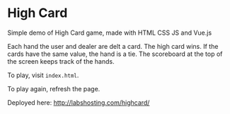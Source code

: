 # High Card
Simple demo of High Card game, made with HTML CSS JS and Vue.js

Each hand the user and dealer are delt a card. The high card wins. If the cards have the same value, the hand is a tie. The scoreboard at the top of the screen keeps track of the hands.

To play, visit `index.html`.

To play again, refresh the page.

Deployed here: 
http://labshosting.com/highcard/
